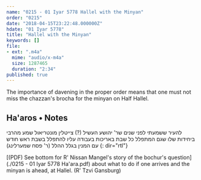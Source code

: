 ```yaml
---
name: "0215 - 01 Iyar 5778 Hallel with the Minyan"
order: "0215"
date: "2018-04-15T23:22:48.000000Z"
hdate: "01 Iyar 5778"
title: "Hallel with the Minyan"
keywords: []
file:
- ext: ".m4a"
  mime: "audio/x-m4a"
  size: 1287465
  duration: "2:34"
published: true
---
```

The importance of davening in the proper order means that one must not miss the chazzan's brocha for the minyan on Half Hallel.

## Ha'aros • Notes
להעיר ששמעתי לפני שנים שר' יהושע העשיל (?) צייטלין מונטריאול שמע מהרבי ביחידות שלו שגם המתפלל כל שבת באריכות בעבודה עליו להתפלל בשבת ראש חודש עם המנין בגלל ההלל (ר' פסח שמערלינג)
{: dir="rtl"}

[(PDF) See bottom for R' Nissan Mangel's story of the bochur's question](./0215 - 01 Iyar 5778 Ha'ara.pdf) about what to do if one arrives and the minyan is ahead, at Hallel. (R' Tzvi Gansburg)

